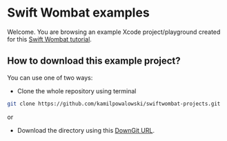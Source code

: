 # Swift Wombat examples

Welcome. You are browsing an example Xcode project/playground created for this [Swift Wombat tutorial](https://blog.kamil.id/swiftwombat/https://blog.kamil.id/swiftwombat/how-to-add-pull-to-refresh-to-the-swiftui-view/).

## How to download this example project?

You can use one of two ways:

- Clone the whole repository using terminal

```bash
git clone https://github.com/kamilpowalowski/swiftwombat-projects.git
```

or

- Download the directory using this [DownGit URL](https://downgit.github.io/#/home?url=https://github.com/kamilpowalowski/swiftwombat-projects/tree/main/Refreshable).
